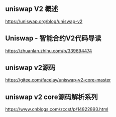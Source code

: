 ## uniswap V2 概述
https://uniswap.org/blog/uniswap-v2
## Uniswap - 智能合约V2代码导读
https://zhuanlan.zhihu.com/p/339694474
## uniswap v2源码
https://gitee.com/facelay/uniswap-v2-core-master

## uniswap v2 core源码解析系列
https://www.cnblogs.com/zccst/p/14822893.html

